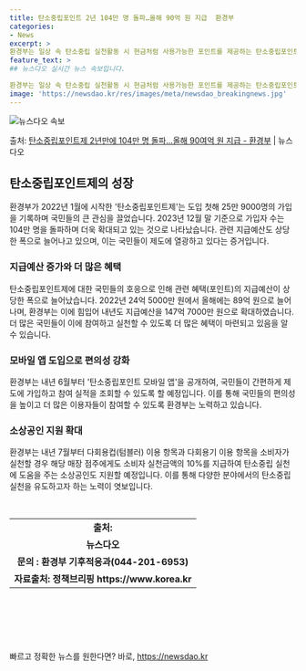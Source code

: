 ```yaml
---
title: 탄소중립포인트 2년 104만 명 돌파…올해 90억 원 지급  환경부
categories:
- News
excerpt: >
환경부는 일상 속 탄소중립 실천활동 시 현금처럼 사용가능한 포인트를 제공하는 탄소중립포인트제에 가입한 국민이…
feature_text: >
## 뉴스다오 실시간 뉴스 속보입니다.

환경부는 일상 속 탄소중립 실천활동 시 현금처럼 사용가능한 포인트를 제공하는 탄소중립포인트제에 가입한 국민이…
image: 'https://newsdao.kr/res/images/meta/newsdao_breakingnews.jpg'
---
```


![뉴스다오 속보](https://newsdao.kr/res/images/meta/newsdao_breakingnews.jpg)

<p>출처: <a href="https://newsdao.kr/2892" rel="dofollow">탄소중립포인트제 2년만에 104만 명 돌파…올해 90여억 원 지급  - 환경부</a> | 뉴스다오</p>

<h2 data-ke-size="size26">탄소중립포인트제의 성장</h2>
<p data-ke-size="size16">환경부가 2022년 1월에 시작한 '탄소중립포인트제'는 도입 첫해 25만 9000명의 가입을 기록하며 국민들의 큰 관심을 끌었습니다. 2023년 12월 말 기준으로 가입자 수는 104만 명을 돌파하며 더욱 확대되고 있는 것으로 나타났습니다. 관련 지급예산도 상당한 폭으로 늘어나고 있으며, 이는 국민들이 제도에 열광하고 있다는 증거입니다.</p>

<h3 data-ke-size="size24">지급예산 증가와 더 많은 혜택</h3>
<p data-ke-size="size16">탄소중립포인트제에 대한 국민들의 호응으로 인해 관련 혜택(포인트)의 지급예산이 상당한 폭으로 늘어났습니다. 2022년 24억 5000만 원에서 올해에는 89억 원으로 늘어나며, 환경부는 이에 힘입어 내년도 지급예산을 147억 7000만 원으로 확대하였습니다. 더 많은 국민들이 이에 참여하고 실천할 수 있도록 더 많은 혜택이 마련되고 있음을 알 수 있습니다.</p>

<h3 data-ke-size="size24">모바일 앱 도입으로 편의성 강화</h3>
<p data-ke-size="size16">환경부는 내년 6월부터 '탄소중립포인트 모바일 앱'을 공개하여, 국민들이 간편하게 제도에 가입하고 참여 실적을 조회할 수 있도록 할 예정입니다. 이를 통해 국민들의 편의성을 높이고 더 많은 이용자들이 참여할 수 있도록 환경부는 노력하고 있습니다.</p>

<h3 data-ke-size="size24">소상공인 지원 확대</h3>
<p data-ke-size="size16">환경부는 내년 7월부터 다회용컵(텀블러) 이용 항목과 다회용기 이용 항목을 소비자가 실천할 경우 해당 매장 점주에게도 소비자 실천금액의 10%를 지급하여 탄소중립 실천에 도움을 주는 소상공인도 지원할 예정입니다. 이를 통해 다양한 분야에서의 탄소중립 실천을 유도하고자 하는 노력이 엿보입니다.</p>

<p data-ke-size="size16">&nbsp;</p>
<table>
	<tbody>
		<tr>
			<td style="text-align: center; height: 17px;"><b>출처: </b></td>
		</tr>
		<tr>
			<td style="text-align: center; height: 17px;"><b>뉴스다오</b></td>
		</tr>
		<tr>
			<td style="text-align: center; height: 17px;"><b>문의 : 환경부 기후적응과(044-201-6953)</b></td>
		</tr>
		<tr>
			<td style="text-align: center; height: 17px;"><b>자료출처: 정책브리핑 https://www.korea.kr</b></td>
		</tr>
	</tbody>
</table>
<p data-ke-size="size16">&nbsp;</p>
<p data-ke-size="size16">&nbsp;</p>
<p data-ke-size="size16">&nbsp;</p> 

빠르고 정확한 뉴스를 원한다면? 바로, <a href="https://newsdao.kr" rel="dofollow">https://newsdao.kr</a>


    
